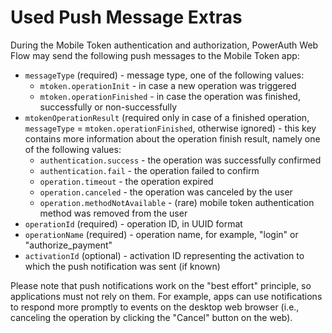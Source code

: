 # Used Push Message Extras

During the Mobile Token authentication and authorization, PowerAuth Web Flow may send the following push messages to the Mobile Token app:

- `messageType` (required) - message type, one of the following values:
    - `mtoken.operationInit` - in case a new operation was triggered
    - `mtoken.operationFinished` - in case the operation was finished, successfully or non-successfully
- `mtokenOperationResult` (required only in case of a finished operation, `messageType` = `mtoken.operationFinished`, otherwise ignored) - this key contains more information about the operation finish result, namely one of the following values:
    - `authentication.success` - the operation was successfully confirmed
    - `authentication.fail` - the operation failed to confirm
    - `operation.timeout` - the operation expired
    - `operation.canceled` - the operation was canceled by the user
    - `operation.methodNotAvailable` - (rare) mobile token authentication method was removed from the user
- `operationId` (required) - operation ID, in UUID format
- `operationName` (required) - operation name, for example, "login" or "authorize_payment"
- `activationId` (optional) - activation ID representing the activation to which the push notification was sent (if known)

Please note that push notifications work on the "best effort" principle, so applications must not rely on them. For example, apps can use notifications to respond more promptly to events on the desktop web browser (i.e., canceling the operation by clicking the "Cancel" button on the web).

